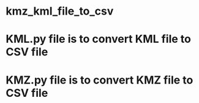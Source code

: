 # kmz_kml_file_to_csv

# KML.py file is to convert KML file to CSV file
# KMZ.py file is to convert KMZ file to CSV file
